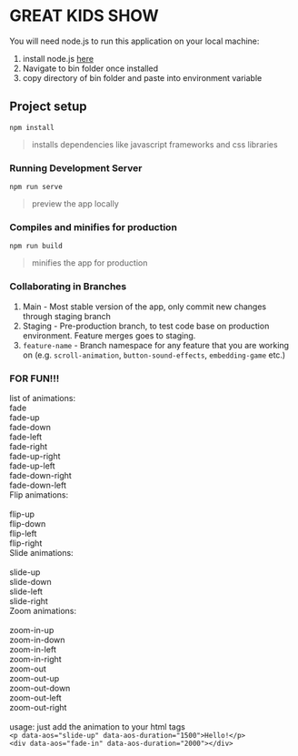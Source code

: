 # GREAT KIDS SHOW
You will need node.js to run this application on your local machine: 
1. install node.js [here](https://nodejs.org/en/)
2. Navigate to bin folder once installed
3. copy directory of bin folder and paste into environment variable

## Project setup

```
npm install
```
> installs dependencies like javascript frameworks and css libraries

### Running Development Server
```
npm run serve
```
> preview the app locally 

### Compiles and minifies for production
```
npm run build
```
> minifies the app for production

### Collaborating in Branches
1. Main - Most stable version of the app, only commit new changes through staging branch
2. Staging - Pre-production branch, to test code base on production environment. Feature merges goes to staging.
3. `feature-name` - Branch namespace for any feature that you are working on (e.g. `scroll-animation`, `button-sound-effects`, `embedding-game` etc.)


### FOR FUN!!!
list of animations:
<br />fade
<br />fade-up
<br />fade-down
<br />fade-left
<br />fade-right
<br />fade-up-right
<br />fade-up-left
<br />fade-down-right
<br />fade-down-left
<br />Flip animations:
<br />
<br />flip-up
<br />flip-down
<br />flip-left
<br />flip-right
<br />Slide animations:
<br />
<br />slide-up
<br />slide-down
<br />slide-left
<br />slide-right
<br />Zoom animations:
<br />
<br />zoom-in-up
<br />zoom-in-down
<br />zoom-in-left
<br />zoom-in-right
<br />zoom-out
<br />zoom-out-up
<br />zoom-out-down
<br />zoom-out-left
<br />zoom-out-right
<br />
<br />usage: just add the animation to your html tags
<br />`<p data-aos="slide-up" data-aos-duration="1500">Hello!</p>`
<br />
`<div data-aos="fade-in" data-aos-duration="2000"></div>`